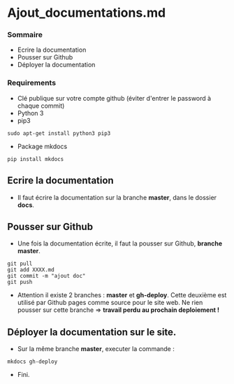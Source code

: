 # Ajout_documentations.md

### Sommaire
* Ecrire la documentation
* Pousser sur Github
* Déployer la documentation

### Requirements
* Clé publique sur votre compte github (éviter d'entrer le password à chaque commit)
* Python 3
* pip3
```
sudo apt-get install python3 pip3
```

* Package mkdocs
```
pip install mkdocs
```

## Ecrire la documentation
* Il faut écrire la documentation sur la branche __master__, dans le dossier __docs__.

## Pousser sur Github
* Une fois la documentation écrite, il faut la pousser sur Github, __branche master__.
```
git pull
git add XXXX.md
git commit -m "ajout doc"
git push
```

* Attention il existe 2 branches : __master__ et __gh-deploy__. Cette deuxième est utilisé par Github pages comme source pour le site web. Ne rien pousser sur cette branche => __travail perdu au prochain deploiement !__

## Déployer la documentation sur le site.
* Sur la même branche __master__, executer la commande : 
```
mkdocs gh-deploy
```
* Fini.